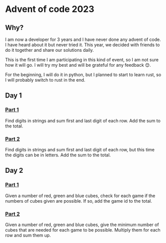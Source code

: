 # Advent of code 2023

## Why?

I am now a developer for 3 years and I have never done any advent of code. I have heard about it but never tried it.
This year, we decided with friends to do it together and share our solutions daily.

This is the first time I am participating in this kind of event, so I am not sure how it will go. I will try my best and
will be grateful for any feedback 😊.

For the beginning, I will do it in python, but I planned to start to learn rust, so I will probably switch to rust in
the end.

## Day 1

### [Part 1](./1/part1.py)

Find digits in strings and sum first and last digit of each row. Add the sum to the total.

### [Part 2](./1/part2.py)

Find digits in strings and sum first and last digit of each row, but this time the digits can be in letters. Add the sum
to the total.

## Day 2

### [Part 1](./2/part1.py)

Given a number of red, green and blue cubes, check for each game if the numbers of cubes given are possible. If so, add
the game id to the total.

### [Part 2](./2/part2.py)

Given a number of red, green and blue cubes, give the minimum number of cubes that are needed for each game to be
possible. Multiply them for each row and sum them up.
 
 